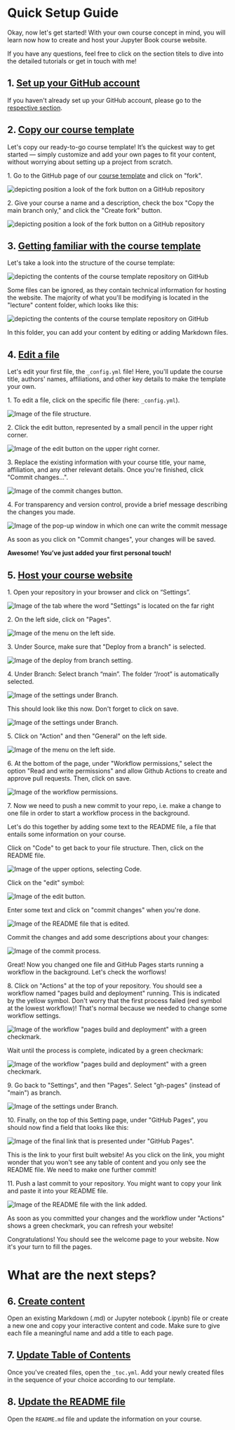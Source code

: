 # Quick Setup Guide 

Okay, now let's get started! With your own course concept in mind, you will learn now how to create and host your Jupyter Book course website. 


If you have any questions, feel free to click on the section titels to dive into the detailed tutorials or get in touch with me! 

## 1. [Set up your GitHub account](../1_github/account)
If you haven't already set up your GitHub account, please go to the [respective section](../1_github/account).  

## 2. [Copy our course template](../1_github/project)
Let's copy our ready-to-go course template! It’s the quickest way to get started — simply customize and add your own pages to fit your content, without worrying about setting up a project from scratch. 

1\. Go to the GitHub page of our [course template](https://github.com/luciebinder/course-template-minimal) and click on "fork".

![depicting position a look of the fork button on a GitHub repository](../../static/fork-button.png)

2\. Give your course a name and a description, check the box "Copy the main branch only," and click the "Create fork" button.

![depicting position a look of the fork button on a GitHub repository](../../static/create-fork.png)

## 3. [Getting familiar with the course template](../1_github/template)
Let's take a look into the structure of the course template:

![depicting the contents of the course template repository on GitHub](../../static/folder-structure_minimal-template.png)

Some files can be ignored, as they contain technical information for hosting the website. The majority of what you'll be modifying is located in the "lecture" content folder, which looks like this:

![depicting the contents of the course template repository on GitHub](../../static/lecture-folder-structure.png)

In this folder, you can add your content by editing or adding Markdown files.

## 4. [Edit a file](https://luciebinder.github.io/ws-openness-2025/content/1_github/template.html#make-your-first-adjustments)

Let's edit your first file, the `_config.yml` file! Here, you'll update the course title, authors' names, affiliations, and other key details to make the template your own.

1\. To edit a file, click on the specific file (here: `_config.yml`). 

![Image of the file structure.](../../static/click_on_file.png)

2\. Click the edit button, represented by a small pencil in the upper right corner. 

![Image of the edit button on the upper right corner.](../../static/edit_file.png)

3\. Replace the existing information with your course title, your name, affiliation, and any other relevant details. Once you're finished, click "Commit changes...".

![Image of the commit changes button.](../../static/commit_changes.png)

4\. For transparency and version control, provide a brief message describing the changes you made.

![Image of the pop-up window in which one can write the commit message](../../static/commit_message.png)

As soon as you click on "Commit changes", your changes will be saved.

**Awesome! You’ve just added your first personal touch!**


## 5. [Host your course website](../2_host/host_website)

1\. Open your repository in your browser and click on “Settings”.

![Image of the tab where the word "Settings" is located on the far right](../../static/settings.png)

2\. On the left side, click on "Pages".

![Image of the menu on the left side.](../../static/pages.png)
  
3\. Under Source, make sure that "Deploy from a branch" is selected.

![Image of the deploy from branch setting.](../../static/deploy-from-branch.png) 

4\. Under Branch: Select branch “main”. The folder “/root” is automatically selected.

![Image of the settings under Branch.](../../static/branch.png)

This should look like this now. Don't forget to click on save.

![Image of the settings under Branch.](../../static/save-branch.png)

5\. Click on "Action" and then "General" on the left side.

![Image of the menu on the left side.](../../static/actions-general.png)

6\. At the bottom of the page, under "Workflow permissions," select the option "Read and write permissions" and allow Github Actions to create and approve pull requests. Then, click on save.

![Image of the workflow permissions.](../../static/workflow_permissions.png)

7\. Now we need to push a new commit to your repo, i.e. make a change to one file in order to start a workflow process in the background.

Let's do this together by adding some text to the README file, a file that entails some information on your course. 

Click on "Code" to get back to your file structure. Then, click on the README file. 

![Image of the upper options, selecting Code.](../../static/code.png)

Click on the "edit" symbol: 

![Image of the edit button.](../../static/edit-readme.png)

Enter some text and click on "commit changes" when you're done.

![Image of the README file that is edited.](../../static/edit-readme2.png)

Commit the changes and add some descriptions about your changes:

![Image of the commit process.](../../static/commit-readme.png)

Great! Now you changed one file and GitHub Pages starts running a workflow in the background. Let's check the worflows!

8\. Click on "Actions" at the top of your repository. You should see a workflow named "pages build and deployment" running. This is indicated by the yellow symbol. Don't worry that the first process failed (red symbol at the lowest workflow)! That's normal because we needed to change some workflow settings.

![Image of the workflow "pages build and deployment" with a green checkmark.](../../static/action-click.png)

Wait until the process is complete, indicated by a green checkmark:

![Image of the workflow "pages build and deployment" with a green checkmark.](../../static/green-checkmark.png)

9\. Go back to "Settings", and then "Pages". Select "gh-pages" (instead of "main") as branch.
    
![Image of the settings under Branch.](../../static/gh-pages.png)

10\. Finally, on the top of this Setting page, under "GitHub Pages", you should now find a field that looks like this:

![Image of the final link that is presented under "GitHub Pages".](../../static/pages_link.png)

This is the link to your first built website!  As you click on the link, you might wonder that you won't see any table of content and you only see the README file. We need to make one further commit!

11\. Push a last commit to your repository. You might want to copy your link and paste it into your README file.

![Image of the README file with the link added.](../../static/edit-readme3.png)

As soon as you committed your changes and the workflow under "Actions" shows a green checkmark, you can refresh your website! 

Congratulations! You should see the welcome page to your website. Now it's your turn to fill the pages.


# What are the next steps?

## 6. [Create content](../3_create/intro)

Open an existing Markdown (.md) or Jupyter notebook (.ipynb) file or create a new one and copy your interactive content and code. Make sure to give each file a meaningful name and add a title to each page.

## 7. [Update Table of Contents](../3_create/setup-files)

Once you've created files, open the `_toc.yml`. Add your newly created files in the sequence of your choice according to our template.

## 8. [Update the README file](https://luciebinder.github.io/ws-openness-2025/content/1_github/template.html#the-readme)

Open the `README.md` file and update the information on your course.
